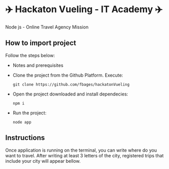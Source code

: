 
#  :airplane: Hackaton Vueling - IT Academy :airplane:

Node js - Online Travel Agency Mission

## How to import project

Follow the steps below:

* Notes and prerequisites  

* Clone the project from the Github Platform. Execute:
  ```
  git clone https://github.com/fbages/hackatonVueling
  ```
* Open the project downloaded and install dependecies:
  ```
  npm i
  ```  
* Run the project:
   ```
  node app
  ```

## Instructions

Once application is running on the terminal, you can write where do you want to travel. After writing at least 3 letters of the city, registered trips that include your city will appear bellow.
